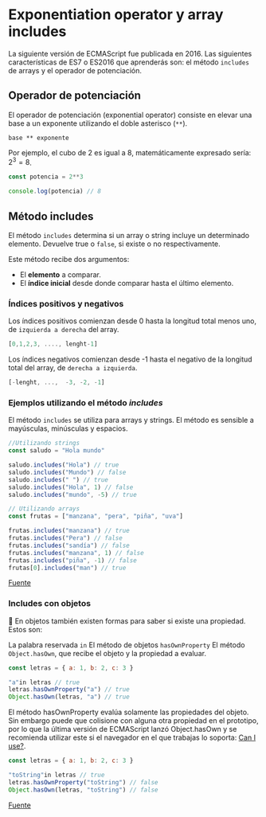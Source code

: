 # Exponentiation operator y array includes
La siguiente versión de ECMAScript fue publicada en 2016. Las siguientes características de ES7 o ES2016 que aprenderás son: el método `includes` de arrays y el operador de potenciación.

## Operador de potenciación
El operador de potenciación (exponential operator) consiste en elevar una base a un exponente utilizando el doble asterisco (`**`).


`base ** exponente`


Por ejemplo, el cubo de 2 es igual a 8, matemáticamente expresado sería: $2^3=8$.

```js
const potencia = 2**3

console.log(potencia) // 8
```


## Método includes
El método `includes` determina si un array o string incluye un determinado elemento. Devuelve true o `false`, si existe o no respectivamente.


Este método recibe dos argumentos:

* El **elemento** a comparar.
* El **índice inicial** desde donde comparar hasta el último elemento.


### Índices positivos y negativos
Los índices positivos comienzan desde 0 hasta la longitud total menos uno, de `izquierda a derecha` del array.

```js
[0,1,2,3, ...., lenght-1]

```

Los índices negativos comienzan desde -1 hasta el negativo de la longitud total del array, de `derecha a izquierda`.

```js
[-lenght, ...,  -3, -2, -1]

```

### Ejemplos utilizando el método _includes_

El método `includes` se utiliza para arrays y strings. El método es sensible a mayúsculas, minúsculas y espacios.

```js
//Utilizando strings
const saludo = "Hola mundo"

saludo.includes("Hola") // true
saludo.includes("Mundo") // false
saludo.includes(" ") // true
saludo.includes("Hola", 1) // false
saludo.includes("mundo", -5) // true
```


```js
// Utilizando arrays
const frutas = ["manzana", "pera", "piña", "uva"]

frutas.includes("manzana") // true
frutas.includes("Pera") // false
frutas.includes("sandía") // false
frutas.includes("manzana", 1) // false
frutas.includes("piña", -1) // false
frutas[0].includes("man") // true
```

[Fuente](https://platzi.com/clases/3504-ecmascript-nuevo/51767-cambios-en-ecmascript-7-exponentiation-operator-ar/)


### Includes con objetos
🔗 En objetos también existen formas para saber si existe una propiedad. Estos son:

La palabra reservada `in`
El método de objetos `hasOwnProperty`
El método `Object.hasOwn`, que recibe el objeto y la propiedad a evaluar.

```js
const letras = { a: 1, b: 2, c: 3 }

"a"in letras // true
letras.hasOwnProperty("a") // true
Object.hasOwn(letras, "a") // true
```

El método hasOwnProperty evalúa solamente las propiedades del objeto. Sin embargo puede que colisione con alguna otra propiedad en el prototipo, por lo que la última versión de ECMAScript lanzó Object.hasOwn y se recomienda utilizar este si el navegador en el que trabajas lo soporta: [Can I use?](https://caniuse.com/?search=hasOwn).


```js
const letras = { a: 1, b: 2, c: 3 }

"toString"in letras // true
letras.hasOwnProperty("toString") // false
Object.hasOwn(letras, "toString") // false
```


[Fuente](https://platzi.com/comentario/3944783/)







